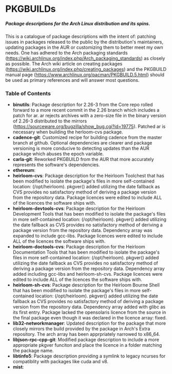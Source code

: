 ﻿# PKGBUILDs
##### Package descriptions for the Arch Linux distribution and its spins.

  This is a catalogue of package descriptions with the intent of: patching issues in packages released to the public by the distribution's maintainers, updating packages in the AUR or customizing them to better meet my own needs. One has adhered to the Arch packaging standards (https://wiki.archlinux.org/index.php/Arch_packaging_standards) as closely as possible.
  The Arch wiki article on creating packages (https://wiki.archlinux.org/index.php/creating_packages) and the PKGBUILD manual page (https://www.archlinux.org/pacman/PKGBUILD.5.html) should be used as primary references and will answer most questions.

### Table of Contents
* **binutils**: Package description for 2.26-3 from the Core repo rolled forward to a more recent commit in the 2.26 branch which includes a patch for ar. ar rejects archives with a zero-size file in the binary version of 2.26-3 distributed to the mirrors (https://sourceware.org/bugzilla/show_bug.cgi?id=19775). Patched ar is necessary when building the herloom-cvs package.
* **cadence-git**: Customized recipe for building cadence from the master branch at github. Optional dependencies are clearer and package versioning is more conducive to detecting updates than the AUR package which abuses the epoch variable.
* **carla-git**: Reworked PKGBUILD from the AUR that more accurately represents the software's dependencies.
* **ethereum**:
* **heirloom-cvs**: Package description for the Heirloom Toolchest that has been modified to isolate the package's files in more self-contained location: (/opt/heirloom). pkgver() added utilizing the date fallback as CVS provides no satisfactory method of deriving a package version from the repository data. Package licences were edited to include ALL of the licences the software ships with.
* **heirloom-devtools-cvs**: Package description for the Heirloom Development Tools that has been modified to isolate the package's files in more self-contained location: (/opt/heirloom). pkgver() added utilizing the date fallback as CVS provides no satisfactory method of deriving a package version from the repository data. Dependency array was expanded to include gcc-libs. Package licences were edited to include ALL of the licences the software ships with.
* **heirloom-doctools-cvs**: Package description for the Heirloom Documentation Tools that has been modified to isolate the package's files in more self-contained location: (/opt/heirloom). pkgver() added utilizing the date fallback as CVS provides no satisfactory method of deriving a package version from the repository data. Dependency array added including gcc-libs and heirloom-sh-cvs. Package licences were edited to include ALL of the licences the software ships with.
* **heirloom-sh-cvs**: Package description for the Heirloom Bourne Shell that has been modified to isolate the package's files in more self-contained location: (/opt/heirloom). pkgver() added utilizing the date fallback as CVS provides no satisfactory method of deriving a package version from the repository data. Dependency array added with glibc as its first entry. Package lacked the opensolaris licence from the source in the final package even though it was declared in the licence array: fixed.
* **lib32-networkmanager**: Updated description for the package that more closely mirrors the build provided by the package in Arch's Extra repository. The arch array has been apprpriately narrowed to x86_64.
* **libjson-rpc-cpp-git**: Modified package description to include a more appropriate pkgver funciton and place the licence in a folder matching the package name.
* **libtinfo5**: Package description providing a symlink to legacy ncurses for compatiblity with packages like cuda and v8.
* **mist**: